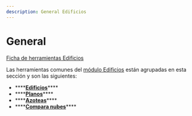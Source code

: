 ```yaml
---
description: General Edificios
---
```


# General

[Ficha de herramientas Edificios](../../fichas-de-herramientas/ficha-de-herramientas-edificios.md)

Las herramientas comunes del [módulo Edificios](../) están agrupadas en esta sección y son las siguientes:

* \*\*\*\*[**Edificios**](clasificar-edificios.md)\*\*\*\*
* \*\*\*\*[**Planos**](busca-planos-en-edificios.md)\*\*\*\*
* \*\*\*\*[**Azoteas**](azoteas.md)\*\*\*\*
* \*\*\*\*[**Compara nubes**](compara-nubes-en-edificacion.md)\*\*\*\*

